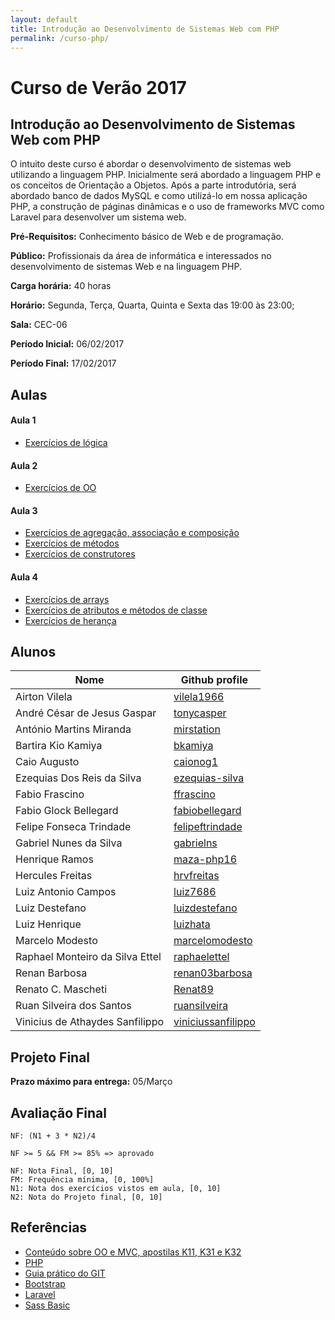 ```yaml
---
layout: default
title: Introdução ao Desenvolvimento de Sistemas Web com PHP
permalink: /curso-php/
---
```


# Curso de Verão 2017

## Introdução ao Desenvolvimento de Sistemas Web com PHP

O intuito deste curso é abordar o desenvolvimento de sistemas web utilizando a linguagem PHP. Inicialmente será abordado a linguagem PHP e os conceitos de Orientação a Objetos. Após a parte introdutória, será abordado banco de dados MySQL e como utilizá-lo em nossa aplicação PHP, a construção de páginas dinâmicas e o uso de frameworks MVC como Laravel para desenvolver um sistema web.

**Pré-Requisitos:** Conhecimento básico de Web e de programação.

**Público:** Profissionais da área de informática e interessados no desenvolvimento de sistemas Web e na linguagem PHP.

**Carga horária:** 40 horas

**Horário:** Segunda, Terça, Quarta, Quinta e Sexta das 19:00 às 23:00;

**Sala:** CEC-06

**Período Inicial:** 06/02/2017

**Período Final:** 17/02/2017

## Aulas

#### Aula 1
* [Exercícios de lógica](https://gist.github.com/mrezende/788289758ec5139d6300a77f21c3dcfe)

#### Aula 2

* [Exercícios de OO](https://gist.github.com/mrezende/0e766190493fd6bc0b8b7ffdd7e99300)

#### Aula 3
* [Exercícios de agregação, associação e composição](https://gist.github.com/mrezende/a8ca3c7ea47aba794cb25ce30f552566)
* [Exercícios de métodos](https://gist.github.com/mrezende/5ad5a4488b6b16f479114d0063366d51)
* [Exercícios de construtores](https://gist.github.com/mrezende/3b21b6ee2b34e3d12e0bacefc9314f44)

#### Aula 4
* [Exercícios de arrays](https://gist.github.com/mrezende/36ef5601db040e7c3fad1ec8113aa8ee)
* [Exercícios de atributos e métodos de classe](https://gist.github.com/mrezende/a81a3c7fdd2c7b9f76429871da692ce2)
* [Exercícios de herança](https://gist.github.com/mrezende/c2d6a2a873c6e0377c2fecc897521004)

## Alunos

Nome | Github profile
------------- | --------------
Airton Vilela | [vilela1966](https://github.com/vilela1966)
André César de Jesus Gaspar | [tonycasper](https://github.com/tonycasper)
António Martins Miranda | [mirstation](https://github.com/MirStation)
Bartira Kio Kamiya | [bkamiya](https://github.com/bkamiya)
Caio Augusto | [caionog1](https://github.com/Caionog1)
Ezequias Dos Reis da Silva | [ezequias-silva](https://github.com/ezequias-silva)
Fabio Frascino | [ffrascino](https://github.com/ffrascino)
Fabio Glock Bellegard | [fabiobellegard](https://github.com/fabiobellegard)
Felipe Fonseca Trindade | [felipeftrindade](https://github.com/felipeftrindade)
Gabriel Nunes da Silva | [gabrielns](https://github.com/gabrielns)
Henrique Ramos | [maza-php16](https://github.com/maza-php16)
Hercules Freitas | [hrvfreitas](https://github.com/hrvfreitas)
Luiz Antonio Campos | [luiz7686](https://github.com/luiz7686)
Luiz Destefano | [luizdestefano](https://github.com/luizdestefano)
Luiz Henrique | [luizhata](https://github.com/luizhata)
Marcelo Modesto | [marcelomodesto](https://github.com/marcelomodesto)
Raphael Monteiro da Silva Ettel | [raphaelettel](https://github.com/raphaelettel)
Renan Barbosa | [renan03barbosa](https://github.com/renan03barbosa)
Renato C. Mascheti | [Renat89](https://github.com/Renat89)
Ruan Silveira dos Santos | [ruansilveira](https://github.com/ruansilveira)
Vinicius de Athaydes Sanfilippo | [viniciussanfilippo](https://github.com/viniciussanfilippo)


## Projeto Final

**Prazo máximo para entrega:** 05/Março

## Avaliação Final

```
NF: (N1 + 3 * N2)/4

NF >= 5 && FM >= 85% => aprovado

NF: Nota Final, [0, 10]
FM: Frequência mínima, [0, 100%]
N1: Nota dos exercícios vistos em aula, [0, 10]
N2: Nota do Projeto final, [0, 10]

```

## Referências

* [Conteúdo sobre OO e MVC, apostilas K11, K31 e K32](http://www.k19.com.br)
* [PHP](http://php.net/manual/en/langref.php)
* [Guia prático do GIT](http://rogerdudler.github.io/git-guide/index.pt_BR.html)
* [Bootstrap](http://getbootstrap.com/)
* [Laravel](https://laravel.com/docs/5.4/)
* [Sass Basic](http://sass-lang.com/guide)
